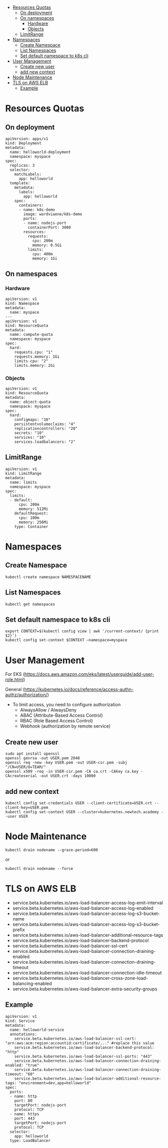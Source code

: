 - [Resources Quotas](#resources-quotas)
  * [On deployment](#on-deployment)
  * [On namespaces](#on-namespaces)
    + [Hardware](#hardware)
    + [Objects](#objects)
  * [LimitRange](#limitrange)
- [Namespaces](#namespaces)
  * [Create Namespace](#create-namespace)
  * [List Namespaces](#list-namespaces)
  * [Set default namespace to k8s cli](#set-default-namespace-to-k8s-cli)
- [User Management](#user-management)
  * [Create new user](#create-new-user)
  * [add new context](#add-new-context)
- [Node Maintenance](#node-maintenance)
- [TLS on AWS ELB](#tls-on-aws-elb)
  * [Example](#example)
  
# Resources Quotas
## On deployment
```
apiVersion: apps/v1
kind: Deployment
metadata:
  name: helloworld-deployment
  namespace: myspace
spec:
  replicas: 3
  selector:
    matchLabels:
      app: helloworld
  template:
    metadata:
      labels:
        app: helloworld
    spec:
      containers:
      - name: k8s-demo
        image: wardviaene/k8s-demo
        ports:
        - name: nodejs-port
          containerPort: 3000
        resources:
          requests:
            cpu: 200m
            memory: 0.5Gi
          limits:
            cpu: 400m
            memory: 1Gi
```

## On namespaces
### Hardware
```
apiVersion: v1
kind: Namespace
metadata:
  name: myspace
---
apiVersion: v1
kind: ResourceQuota
metadata:
  name: compute-quota
  namespace: myspace
spec:
  hard:
    requests.cpu: "1"
    requests.memory: 1Gi
    limits.cpu: "2"
    limits.memory: 2Gi
```

### Objects
```
apiVersion: v1
kind: ResourceQuota
metadata:
  name: object-quota
  namespace: myspace
spec:
  hard:
    configmaps: "10"
    persistentvolumeclaims: "4"
    replicationcontrollers: "20"
    secrets: "10"
    services: "10"
    services.loadbalancers: "2"
```

## LimitRange
```
apiVersion: v1
kind: LimitRange
metadata:
  name: limits
  namespace: myspace
spec:
  limits:
  - default:
      cpu: 200m
      memory: 512Mi
    defaultRequest:
      cpu: 100m
      memory: 256Mi
    type: Container
```

# Namespaces

## Create Namespace
```
kubectl create namespace NAMESPACENAME
```

## List Namespaces
```
kubectl get namespaces
```

## Set default namespace to k8s cli
```
export CONTEXT=$(kubectl config view | awk '/current-context/ {print $2}’)
kubectl config set-context $CONTEXT —namespace=myspace
```

# User Management

For EKS (https://docs.aws.amazon.com/eks/latest/userguide/add-user-role.html)

General (https://kubernetes.io/docs/reference/access-authn-authz/authorization/)

* To limit access, you need to configure authorization
  * AlwaysAllow / AlwaysDeny
  * ABAC (Attribute-Based Access Control)
  * RBAC (Role Based Access Control)
  * Webhook (authorization by remote service)

## Create new user
```
sudo apt install openssl
openssl genrsa -out USER.pem 2048
openssl req -new -key USER.pem -out USER-csr.pem -subj "/CN=USER/O=TEAM/"
openssl x509 -req -in USER-csr.pem -CA ca.crt -CAkey ca.key -CAcreateserial -out USER.crt -days 10000
```
## add new context
```
kubectl config set-credentials USER --client-certificate=USER.crt --client-key=USER.pem
kubectl config set-context USER --cluster=kubernetes.newtech.academy --user USER
```

# Node Maintenance

```
kubectl drain nodename --grace-period=600
```
or
```
kubectl drain nodename --force
```

# TLS on AWS ELB
* service.beta.kubernetes.io/aws-load-balancer-access-log-emit-interval
* service.beta.kubernetes.io/aws-load-balancer-access-log-enabled
* service.beta.kubernetes.io/aws-load-balancer-access-log-s3-bucket-name
* service.beta.kubernetes.io/aws-load-balancer-access-log-s3-bucket-prefix
* service.beta.kubernetes.io/aws-load-balancer-additional-resource-tags 
* service.beta.kubernetes.io/aws-load-balancer-backend-protocol
* service.beta.kubernetes.io/aws-load-balancer-ssl-cert 
* service.beta.kubernetes.io/aws-load-balancer-connection-draining-enabled
* service.beta.kubernetes.io/aws-load-balancer-connection-draining-timeout 
* service.beta.kubernetes.io/aws-load-balancer-connection-idle-timeout
* service.beta.kubernetes.io/aws-load-balancer-cross-zone-load-balancing-enabled
* service.beta.kubernetes.io/aws-load-balancer-extra-security-groups

## Example
```
apiVersion: v1
kind: Service
metadata:
  name: helloworld-service
  annotations:
    service.beta.kubernetes.io/aws-load-balancer-ssl-cert: "arn:aws:acm:region:accountid:certificate/..." #replace this value
    service.beta.kubernetes.io/aws-load-balancer-backend-protocol: "http"
    service.beta.kubernetes.io/aws-load-balancer-ssl-ports: "443"
    service.beta.kubernetes.io/aws-load-balancer-connection-draining-enabled: "true"
    service.beta.kubernetes.io/aws-load-balancer-connection-draining-timeout: "60"
    service.beta.kubernetes.io/aws-load-balancer-additional-resource-tags: "environment=dev,app=helloworld"
spec:
  ports:
  - name: http
    port: 80
    targetPort: nodejs-port
    protocol: TCP
  - name: https
    port: 443
    targetPort: nodejs-port
    protocol: TCP
  selector:
    app: helloworld
  type: LoadBalancer
  ```

  